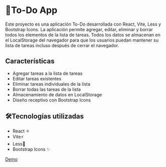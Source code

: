 # 📃To-Do App
Este proyecto es una aplicación To-Do desarrollada con React, Vite, Less y Bootstrap Icons. La aplicación permite agregar, editar, eliminar y borrar todos los elementos de la lista de tareas. Todos los datos se almacenan en el LocalStorage del navegador para que los usuarios puedan mantener su lista de tareas incluso después de cerrar el navegador.

## Características
- Agregar tareas a la lista de tareas 
- Editar tareas existentes 
- Eliminar tareas individuales de la lista 
- Borrar todas las tareas de la lista 
- Almacenamiento de datos en LocalStorage 
- Diseño receptivo con Bootstrap Icons 

## 🛠Tecnologías utilizadas
- React ⚛️
- Vite⚡
- Less🌈
- Bootstrap Icons ✨

[Demo](https://davidcortesa.github.io/ToDo/)
